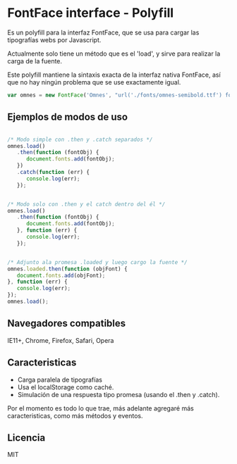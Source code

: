 # FontFace interface - Polyfill
Es un polyfill para la interfaz FontFace, que se usa para cargar las tipografías webs por Javascript.

Actualmente solo tiene un método que es el 'load', y sirve para realizar la carga de la fuente.

Este polyfill mantiene la sintaxis exacta de la interfaz nativa FontFace, así que no hay ningún problema que se use exactamente igual.

```js
var omnes = new FontFace('Omnes', "url('./fonts/omnes-semibold.ttf') format('truetype'), url('./fonts/omnes-semibold.woff2') format('woff2'), url('./fonts/omnes-semibold.woff') format('woff')", { style: 'normal', weight: 600 });
```

## Ejemplos de modos de uso
```js

/* Modo simple con .then y .catch separados */
omnes.load()
   .then(function (fontObj) {
      document.fonts.add(fontObj);
   })
   .catch(function (err) {
      console.log(err);
   });


/* Modo solo con .then y el catch dentro del él */
omnes.load()
   .then(function (fontObj) {
      document.fonts.add(fontObj);
   }, function (err) {
      console.log(err);
   });


/* Adjunto ala promesa .loaded y luego cargo la fuente */
omnes.loaded.then(function (objFont) {
   document.fonts.add(objFont);
}, function (err) {
   console.log(err);
});
omnes.load();
```

## Navegadores compatibles

IE11+, Chrome, Firefox, Safari, Opera

## Caracteristicas
- Carga paralela de tipografías
- Usa el localStorage como caché.
- Simulación de una respuesta tipo promesa (usando el .then y .catch).

Por el momento es todo lo que trae, más adelante agregaré más caracteristicas, como más métodos y eventos.

Licencia
----

MIT